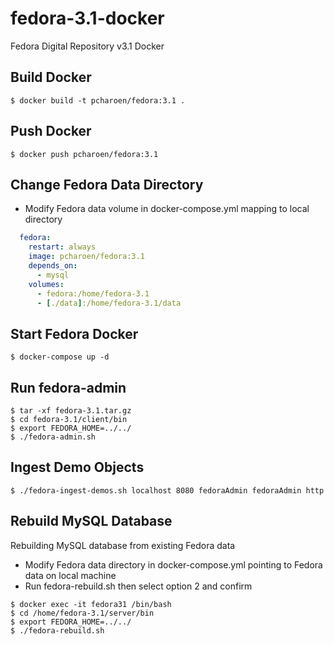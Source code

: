 # fedora-3.1-docker
Fedora Digital Repository v3.1 Docker

## Build Docker
```shell
$ docker build -t pcharoen/fedora:3.1 .
```

## Push Docker
```shell
$ docker push pcharoen/fedora:3.1
```

## Change Fedora Data Directory
- Modify Fedora data volume in docker-compose.yml mapping to local directory
```yml
  fedora:
    restart: always
    image: pcharoen/fedora:3.1
    depends_on: 
      - mysql
    volumes:
      - fedora:/home/fedora-3.1
      - [./data]:/home/fedora-3.1/data
```

## Start Fedora Docker
```shell
$ docker-compose up -d
```

## Run fedora-admin
```shell
$ tar -xf fedora-3.1.tar.gz
$ cd fedora-3.1/client/bin
$ export FEDORA_HOME=../../
$ ./fedora-admin.sh
```

## Ingest Demo Objects
```shell
$ ./fedora-ingest-demos.sh localhost 8080 fedoraAdmin fedoraAdmin http
```

## Rebuild MySQL Database
Rebuilding MySQL database from existing Fedora data
- Modify Fedora data directory in docker-compose.yml pointing to Fedora data on local machine
- Run fedora-rebuild.sh then select option 2 and confirm
```shell
$ docker exec -it fedora31 /bin/bash
$ cd /home/fedora-3.1/server/bin
$ export FEDORA_HOME=../../
$ ./fedora-rebuild.sh
```